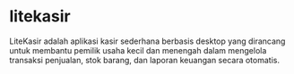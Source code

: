 # litekasir
LiteKasir adalah aplikasi kasir sederhana berbasis desktop yang dirancang untuk membantu pemilik usaha kecil dan menengah dalam mengelola transaksi penjualan, stok barang, dan laporan keuangan secara otomatis.
